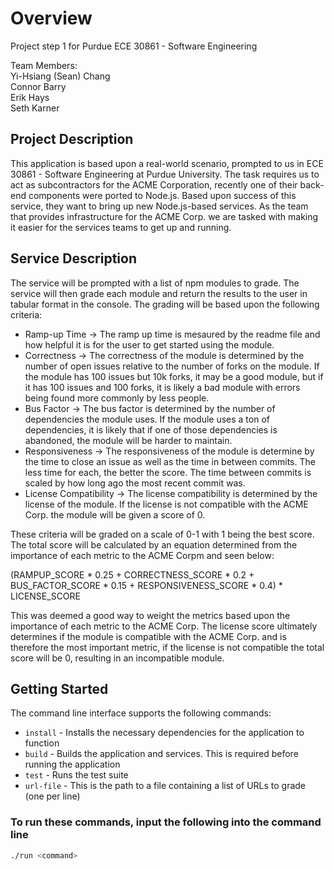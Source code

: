 # Overview

Project step 1 for Purdue ECE 30861 - Software Engineering

Team Members:\
Yi-Hsiang (Sean) Chang\
Connor Barry\
Erik Hays\
Seth Karner

## Project Description

This application is based upon a real-world scenario, prompted to us in ECE 30861 - Software Engineering at Purdue University. The task requires us to act as subcontractors for the ACME Corporation, recently one of their back-end components were ported to Node.js. Based upon success of this service, they want to bring up new Node.js-based services. As the team that provides infrastructure for the ACME Corp. we are tasked with making it easier for the services teams to get up and running.

## Service Description

The service will be prompted with a list of npm modules to grade. The service will then grade each module and return the results to the user in tabular format in the console. The grading will be based upon the following criteria:

- Ramp-up Time -> The ramp up time is mesaured by the readme file and how helpful it is for the user to get started using the module.
- Correctness -> The correctness of the module is determined by the number of open issues relative to the number of forks on the module. If the module has 100 issues but 10k forks, it may be a good module, but if it has 100 issues and 100 forks, it is likely a bad module with errors being found more commonly by less people.
- Bus Factor -> The bus factor is determined by the number of dependencies the module uses. If the module uses a ton of dependencies, it is likely that if one of those dependencies is abandoned, the module will be harder to maintain.
- Responsiveness -> The responsiveness of the module is determine by the time to close an issue as well as the time in between commits. The less time for each, the better the score. The time between commits is scaled by how long ago the most recent commit was.
- License Compatibility -> The license compatibility is determined by the license of the module. If the license is not compatible with the ACME Corp. the module will be given a score of 0.

These criteria will be graded on a scale of 0-1 with 1 being the best score. The total score will be calculated by an equation determined from the importance of each metric to the ACME Corpm and seen below:

(RAMPUP_SCORE \* 0.25 + CORRECTNESS_SCORE \* 0.2 + BUS_FACTOR_SCORE \* 0.15 + RESPONSIVENESS_SCORE \* 0.4) \* LICENSE_SCORE

This was deemed a good way to weight the metrics based upon the importance of each metric to the ACME Corp. The license score ultimately determines if the module is compatible with the ACME Corp. and is therefore the most important metric, if the license is not compatible the total score will be 0, resulting in an incompatible module.

## Getting Started

The command line interface supports the following commands:

- `install` - Installs the necessary dependencies for the application to function
- `build` - Builds the application and services. This is required before running the application
- `test` - Runs the test suite
- `url-file` - This is the path to a file containing a list of URLs to grade (one per line)

### To run these commands, input the following into the command line

```bash
./run <command>
```
